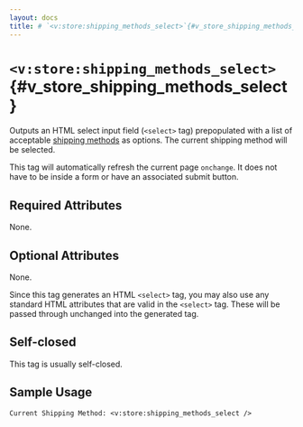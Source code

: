 ```yaml
---
layout: docs
title: # `<v:store:shipping_methods_select>`{#v_store_shipping_methods_select}
---
```


# `<v:store:shipping_methods_select>`{#v_store_shipping_methods_select}

Outputs an HTML select input field (`<select>` tag) prepopulated with a
list of acceptable [shipping methods](#ecommerce.real_time_shipping) as
options. The current shipping method will be selected.

This tag will automatically refresh the current page `onchange`. It does
not have to be inside a form or have an associated submit button.

## Required Attributes

None.

## Optional Attributes

None.

Since this tag generates an HTML `<select>` tag, you may also use any
standard HTML attributes that are valid in the `<select>` tag. These
will be passed through unchanged into the generated tag.

## Self-closed

This tag is usually self-closed.

## Sample Usage

    Current Shipping Method: <v:store:shipping_methods_select />
